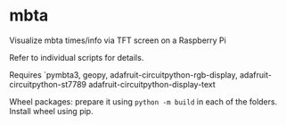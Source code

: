# mbta
Visualize mbta times/info via TFT screen on a Raspberry Pi

Refer to individual scripts for details. 

Requires `pymbta3, geopy, adafruit-circuitpython-rgb-display, adafruit-circuitpython-st7789 adafruit-circuitpython-display-text

Wheel packages: prepare it using `python -m build` in each of the folders. Install wheel using pip.

